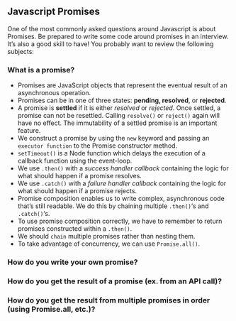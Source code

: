 ## Javascript Promises
One of the most commonly asked questions around Javascript is about Promises. Be prepared to write some code around promises in an interview. It’s also a good skill to have! You probably
want to review the following subjects:

### What is a promise?
* Promises are JavaScript objects that represent the eventual result of an asynchronous operation.
* Promises can be in one of three states: **pending, resolved**, or **rejected**.
* A promise is **settled** if it is either _resolved_ or _rejected_. Once settled, a promise can not be resettled. Calling `resolve()` or `reject()` again will have no effect. The immutability of a settled promise is an important feature.
* We construct a promise by using the `new` keyword and passing an `executor function` to the Promise constructor method.
* `setTimeout()` is a Node function which delays the execution of a callback function using the event-loop.
* We use `.then()` with a _success handler callback_ containing the logic for what should happen if a promise resolves.
* We use `.catch()` with a _failure handler callback_ containing the logic for what should happen if a promise rejects.
* Promise composition enables us to write complex, asynchronous code that’s still readable. We do this by chaining multiple `.then()`‘s and `.catch()`‘s.
* To use promise composition correctly, we have to remember to return promises constructed within a `.then()`.
* We should `chain` multiple promises rather than nesting them.
* To take advantage of concurrency, we can use `Promise.all()`.



### How do you write your own promise?
### How do you get the result of a promise (ex. from an API call)?
### How do you get the result from multiple promises in order (using Promise.all, etc.)?

